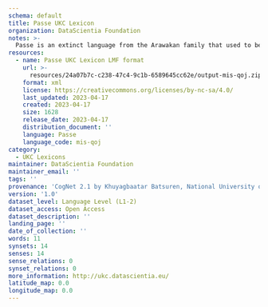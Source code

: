 ```yaml
---
schema: default
title: Passe UKC Lexicon
organization: DataScientia Foundation
notes: >-
  Passe is an extinct language from the Arawakan family that used to be spoken in South America. The UKC Lexicon of Passe is represented as a lexico-semantic network. It consists of words, word senses, synsets, as well as sense-level and synset-level relationships
resources:
  - name: Passe UKC Lexicon LMF format
    url: >-
      resources/24a07b7c-c238-47c4-9c1b-6589645cc62e/output-mis-qoj.zip
    format: xml
    license: https://creativecommons.org/licenses/by-nc-sa/4.0/
    last_updated: 2023-04-17
    created: 2023-04-17
    size: 1628
    release_date: 2023-04-17
    distribution_document: ''
    language: Passe
    language_code: mis-qoj
category:
  - UKC Lexicons
maintainer: DataScientia Foundation
maintainer_email: ''
tags: ''
provenance: 'CogNet 2.1 by Khuyagbaatar Batsuren, National University of Mongolia (http://cognet.ukc.disi.unitn.it); Native Languages of the Americas 2021.11. by Laura Redish and Orrin Lewis (http://www.native-languages.org); Princeton WordNet 2.1 by Princeton University (https://wordnet.princeton.edu)'
version: '1.0'
dataset_level: Language Level (L1-2)
dataset_access: Open Access
dataset_description: ''
landing_page: ''
date_of_collection: ''
words: 11
synsets: 14
senses: 14
sense_relations: 0
synset_relations: 0
more_information: http://ukc.datascientia.eu/
latitude_map: 0.0
longitude_map: 0.0
---
```

